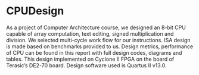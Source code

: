 # CPUDesign

As a project of Computer Architecture course, we designed an 8-bit CPU capable of array computation, text editing, signed multiplication and division. We selected multi-cycle work flow for our instructions. ISA design is made based on benchmarks provided to us. Design metrics, performance of CPU can be found in this report with full design codes, diagrams and tables. This design implemented on Cyclone II FPGA on the board of Terasic’s DE2-70 board. Design software used is Quartus II v13.0.
